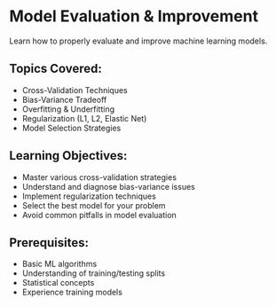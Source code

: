 # Model Evaluation & Improvement

Learn how to properly evaluate and improve machine learning models.

## Topics Covered:
- Cross-Validation Techniques
- Bias-Variance Tradeoff
- Overfitting & Underfitting
- Regularization (L1, L2, Elastic Net)
- Model Selection Strategies

## Learning Objectives:
- Master various cross-validation strategies
- Understand and diagnose bias-variance issues
- Implement regularization techniques
- Select the best model for your problem
- Avoid common pitfalls in model evaluation

## Prerequisites:
- Basic ML algorithms
- Understanding of training/testing splits
- Statistical concepts
- Experience training models